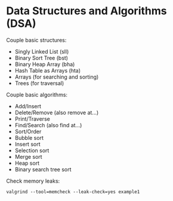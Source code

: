 # Data Structures and Algorithms (DSA)

Couple basic structures:
- Singly Linked List (sll)
- Binary Sort Tree (bst)
- Binary Heap Array (bha)
- Hash Table as Arrays (hta)
- Arrays (for searching and sorting) 
- Trees (for traversal)

Couple basic algorithms:
- Add/Insert
- Delete/Remove (also remove at...)
- Print/Traverse
- Find/Search (also find at...)
- Sort/Order
 - Bubble sort
 - Insert sort
 - Selection sort
 - Merge sort
 - Heap sort
 - Binary search tree sort

Check memory leaks:

    valgrind --tool=memcheck --leak-check=yes example1

